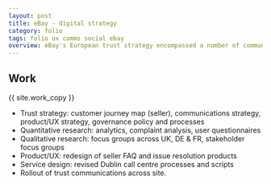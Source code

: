 ```yaml
---
layout: post
title: eBay - digital strategy
category: folio
tags: folio ux comms social ebay
overview: eBay's European trust strategy encompassed a number of communication, product and service developments that increased eBay's Net Promotor Score (NPS) by minimising detractors.
---
```


## Work

{{ site.work_copy }}

* Trust strategy: customer journey map (seller), communications strategy, product/UX strategy, governance policy and processes
* Quantitative research: analytics, complaint analysis, user questionnaires
* Qualitative research: focus groups across UK, DE & FR, stakeholder focus groups
* Product/UX: redesign of seller FAQ and issue resolution products
* Service design: revised Dublin call centre processes and scripts
* Rollout of trust communications across site.
